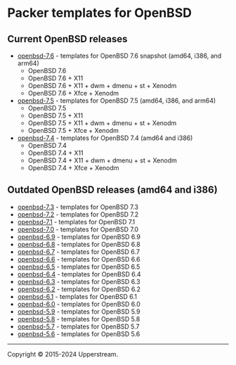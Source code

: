 # Packer templates for OpenBSD

## Current OpenBSD releases

* [openbsd-7.6](openbsd-7.6/README.md) - templates for OpenBSD 7.6
  snapshot (amd64, i386, and arm64)
  * OpenBSD 7.6
  * OpenBSD 7.6 + X11
  * OpenBSD 7.6 + X11 + dwm + dmenu + st + Xenodm
  * OpenBSD 7.6 + Xfce + Xenodm
* [openbsd-7.5](openbsd-7.5/README.md) - templates for OpenBSD 7.5
  (amd64, i386, and arm64)
  * OpenBSD 7.5
  * OpenBSD 7.5 + X11
  * OpenBSD 7.5 + X11 + dwm + dmenu + st + Xenodm
  * OpenBSD 7.5 + Xfce + Xenodm
* [openbsd-7.4](openbsd-7.4/README.md) - templates for OpenBSD 7.4
   (amd64 and i386)
  * OpenBSD 7.4
  * OpenBSD 7.4 + X11
  * OpenBSD 7.4 + X11 + dwm + dmenu + st + Xenodm
  * OpenBSD 7.4 + Xfce + Xenodm

## Outdated OpenBSD releases (amd64 and i386)

* [openbsd-7.3](openbsd-7.3/README.md) - templates for OpenBSD 7.3
* [openbsd-7.2](openbsd-7.2/README.md) - templates for OpenBSD 7.2
* [openbsd-7.1](openbsd-7.1/README.md) - templates for OpenBSD 7.1
* [openbsd-7.0](openbsd-7.0/README.md) - templates for OpenBSD 7.0
* [openbsd-6.9](openbsd-6.9/README.md) - templates for OpenBSD 6.9
* [openbsd-6.8](openbsd-6.8/README.md) - templates for OpenBSD 6.8
* [openbsd-6.7](openbsd-6.7/README.md) - templates for OpenBSD 6.7
* [openbsd-6.6](openbsd-6.6/README.md) - templates for OpenBSD 6.6
* [openbsd-6.5](openbsd-6.5/README.md) - templates for OpenBSD 6.5
* [openbsd-6.4](openbsd-6.4/README.md) - templates for OpenBSD 6.4
* [openbsd-6.3](openbsd-6.3/README.md) - templates for OpenBSD 6.3
* [openbsd-6.2](openbsd-6.2/README.md) - templates for OpenBSD 6.2
* [openbsd-6.1](openbsd-6.1/README.md) - templates for OpenBSD 6.1
* [openbsd-6.0](openbsd-6.0/README.md) - templates for OpenBSD 6.0
* [openbsd-5.9](openbsd-5.9/README.md) - templates for OpenBSD 5.9
* [openbsd-5.8](openbsd-5.8/README.md) - templates for OpenBSD 5.8
* [openbsd-5.7](openbsd-5.7/README.md) - templates for OpenBSD 5.7
* [openbsd-5.6](openbsd-5.6/README.md) - templates for OpenBSD 5.6

- - -

Copyright &copy; 2015-2024 Upperstream.

